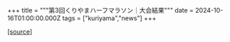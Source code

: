 +++
title = """第3回くりやまハーフマラソン｜大会結果"""
date = 2024-10-16T01:00:00.000Z
tags = ["kuriyama","news"]
+++


[[source]](https://www.town.kuriyama.hokkaido.jp/site/kuriyama-harf/29146.html)
